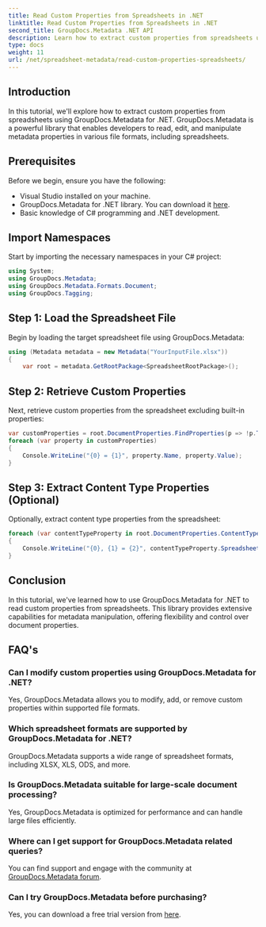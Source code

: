 ```yaml
---
title: Read Custom Properties from Spreadsheets in .NET
linktitle: Read Custom Properties from Spreadsheets in .NET
second_title: GroupDocs.Metadata .NET API
description: Learn how to extract custom properties from spreadsheets using GroupDocs.Metadata for .NET. Enhance metadata manipulation in your .NET applications.
type: docs
weight: 11
url: /net/spreadsheet-metadata/read-custom-properties-spreadsheets/
---
```

## Introduction
In this tutorial, we'll explore how to extract custom properties from spreadsheets using GroupDocs.Metadata for .NET. GroupDocs.Metadata is a powerful library that enables developers to read, edit, and manipulate metadata properties in various file formats, including spreadsheets.
## Prerequisites
Before we begin, ensure you have the following:
- Visual Studio installed on your machine.
- GroupDocs.Metadata for .NET library. You can download it [here](https://releases.groupdocs.com/metadata/net/).
- Basic knowledge of C# programming and .NET development.

## Import Namespaces
Start by importing the necessary namespaces in your C# project:
```csharp
using System;
using GroupDocs.Metadata;
using GroupDocs.Metadata.Formats.Document;
using GroupDocs.Tagging;
```
## Step 1: Load the Spreadsheet File
Begin by loading the target spreadsheet file using GroupDocs.Metadata:
```csharp
using (Metadata metadata = new Metadata("YourInputFile.xlsx"))
{
    var root = metadata.GetRootPackage<SpreadsheetRootPackage>();
```
## Step 2: Retrieve Custom Properties
Next, retrieve custom properties from the spreadsheet excluding built-in properties:
```csharp
var customProperties = root.DocumentProperties.FindProperties(p => !p.Tags.Contains(Tags.Document.BuiltIn));
foreach (var property in customProperties)
{
    Console.WriteLine("{0} = {1}", property.Name, property.Value);
}
```
## Step 3: Extract Content Type Properties (Optional)
Optionally, extract content type properties from the spreadsheet:
```csharp
foreach (var contentTypeProperty in root.DocumentProperties.ContentTypeProperties.ToList())
{
    Console.WriteLine("{0}, {1} = {2}", contentTypeProperty.SpreadsheetPropertyType, contentTypeProperty.Name, contentTypeProperty.SpreadsheetPropertyValue);
}
```

## Conclusion
In this tutorial, we've learned how to use GroupDocs.Metadata for .NET to read custom properties from spreadsheets. This library provides extensive capabilities for metadata manipulation, offering flexibility and control over document properties.

## FAQ's
### Can I modify custom properties using GroupDocs.Metadata for .NET?
Yes, GroupDocs.Metadata allows you to modify, add, or remove custom properties within supported file formats.
### Which spreadsheet formats are supported by GroupDocs.Metadata for .NET?
GroupDocs.Metadata supports a wide range of spreadsheet formats, including XLSX, XLS, ODS, and more.
### Is GroupDocs.Metadata suitable for large-scale document processing?
Yes, GroupDocs.Metadata is optimized for performance and can handle large files efficiently.
### Where can I get support for GroupDocs.Metadata related queries?
You can find support and engage with the community at [GroupDocs.Metadata forum](https://forum.groupdocs.com/c/metadata/14).
### Can I try GroupDocs.Metadata before purchasing?
Yes, you can download a free trial version from [here](https://releases.groupdocs.com/).
